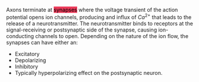 Axons terminate at <mark style='background:#eb3b5a'>synapses</mark> where the voltage transient of the action potential opens ion channels, producing and influx of $Ca^{2+}$ that leads to the release of a neurotransmitter. The neurotransmitter binds to receptors at the signal-receiving or postsynaptic side of the synapse, causing ion-conducting channels to open. Depending on the nature of the ion flow, the synapses can have either an:
* Excitatory
* Depolarizing
* Inhibitory
* Typically hyperpolarizing
effect on the postsynaptic neuron.